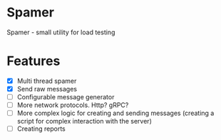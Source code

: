 # Spamer
Spamer - small utility for load testing
# Features
- [x] Multi thread spamer
- [x] Send raw messages
- [ ] Configurable message generator
- [ ] More network protocols. Http? gRPC?
- [ ] More complex logic for creating and sending messages (creating a script for complex interaction with the server)
- [ ] Creating reports

